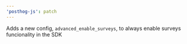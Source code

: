 ```yaml
---
'posthog-js': patch
---
```


Adds a new config, `advanced_enable_surveys`, to always enable surveys funcionality in the SDK
